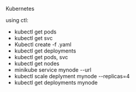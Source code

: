 Kubernetes

 using ctl:
  - kubectl get pods
  - kubectl get svc
  - Kubectl create -f <name>.yaml
  - kubectl get deployments
  - kubectl get pods, svc
  - kubectl get nodes
  - minikube service mynode --url
  - kubectl scale deplyment mynode --replicas=4
  - kubectl get deployments mynode
